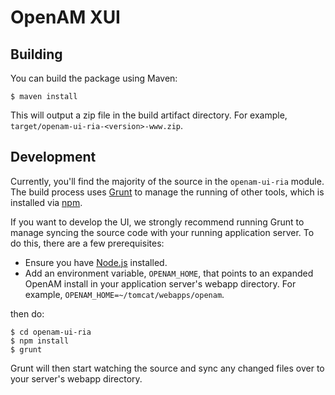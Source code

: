 # OpenAM XUI

## Building

You can build the package using Maven:

```
$ maven install
```

This will output a zip file in the build artifact directory. For example, `target/openam-ui-ria-<version>-www.zip`.

## Development

Currently, you'll find the majority of the source in the `openam-ui-ria` module. The build process uses
[Grunt](http://gruntjs.com/) to manage the running of other tools, which is installed via [npm](https://www.npmjs.com/).

If you want to develop the UI, we strongly recommend running Grunt to manage syncing the source code with your running
application server. To do this, there are a few prerequisites:

* Ensure you have [Node.js](https://nodejs.org/) installed.
* Add an environment variable, `OPENAM_HOME`, that points to an expanded OpenAM install in your application server's
webapp directory. For example, `OPENAM_HOME=~/tomcat/webapps/openam`.

then do:

```
$ cd openam-ui-ria
$ npm install
$ grunt
```

Grunt will then start watching the source and sync any changed files over to your server's webapp directory.